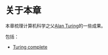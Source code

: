 # 关于本章

本章梳理计算机科学之父[Alan Turing](https://en.wikipedia.org/wiki/Alan_Turing)的一些成果。

包括：

- [Turing complete](https://en.wikipedia.org/wiki/Turing_completeness)